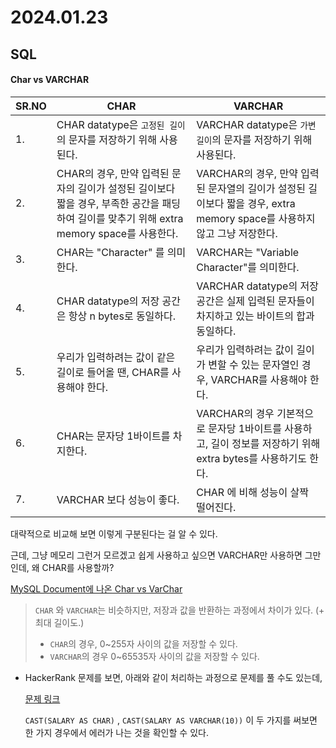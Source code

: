 # 2024.01.23



## SQL

#### Char vs VARCHAR

| SR.NO | CHAR                                                         | VARCHAR                                                      |
| ----- | ------------------------------------------------------------ | ------------------------------------------------------------ |
| 1.    | CHAR datatype은 `고정된 길이` 의 문자를 저장하기 위해 사용된다. | VARCHAR datatype은 `가변 길이`의 문자를 저장하기 위해 사용된다. |
| 2.    | CHAR의 경우, 만약 입력된 문자의 길이가 설정된 길이보다 짧을 경우, 부족한 공간을 패딩하여 길이를 맞추기 위해 extra memory space를 사용한다. | VARCHAR의 경우, 만약 입력된 문자열의 길이가 설정된 길이보다 짧을 경우, extra memory space를 사용하지 않고 그냥 저장한다. |
| 3.    | CHAR는 "Character" 를 의미한다.                              | VARCHAR는 "Variable Character"를 의미한다.                   |
| 4.    | CHAR datatype의 저장 공간은 항상 n bytes로 동일하다.         | VARCHAR datatype의 저장 공간은 실제 입력된 문자들이 차지하고 있는 바이트의 합과 동일하다. |
| 5.    | 우리가 입력하려는 값이 같은 길이로 들어올 땐, CHAR를 사용해야 한다. | 우리가 입력하려는 값이 길이가 변할 수 있는 문자열인 경우, VARCHAR를 사용해야 한다. |
| 6.    | CHAR는 문자당 1바이트를 차지한다.                            | VARCHAR의 경우 기본적으로 문자당 1바이트를 사용하고, 길이 정보를 저장하기 위해 extra bytes를 사용하기도 한다. |
| 7.    | VARCHAR 보다 성능이 좋다.                                    | CHAR 에 비해 성능이 살짝 떨어진다.                           |

대략적으로 비교해 보면 이렇게 구분된다는 걸 알 수 있다.

근데, 그냥 메모리 그런거 모르겠고 쉽게 사용하고 싶으면 VARCHAR만 사용하면 그만인데, 왜 CHAR를 사용할까?



[MySQL Document에 나온 Char vs VarChar](https://dev.mysql.com/doc/refman/8.0/en/char.html)

> `CHAR` 와 `VARCHAR`는 비슷하지만, 저장과 값을 반환하는 과정에서 차이가 있다. (+ 최대 길이도.)
>
> - `CHAR`의 경우, 0~255자 사이의 값을 저장할 수 있다.
> - `VARCHAR`의 경우 0~65535자 사이의 값을 저장할 수 있다.



- HackerRank 문제를 보면, 아래와 같이 처리하는 과정으로 문제를 풀 수도 있는데,

  [문제 링크](https://www.hackerrank.com/challenges/the-blunder/problem?isFullScreen=false)

  `CAST(SALARY AS CHAR)` ,  `CAST(SALARY AS VARCHAR(10))` 이 두 가지를 써보면
  한 가지 경우에서 에러가 나는 것을 확인할 수 있다.



​	






